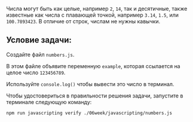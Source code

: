 Числа могут быть как целые, например `2`, `14`, так и десятичные, также известные как числа с плавающей точкой, например `3.14`, `1.5`, или `100.7893423`.
В отличие от строк, числам не нужны кавычки.

## Условие задачи:

Создайте файл `numbers.js`.

В этом файле объявите переменную `example`, которая ссылается на целое число `123456789`.

Используйте `console.log()` чтобы вывести это число в терминал.

Чтобы удостовериться в правильности решения задачи, запустите в терминале следующую команду:

```bash
npm run javascripting verify ./06week/javascripting/numbers.js
```
